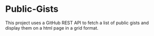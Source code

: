 # Public-Gists
This project uses a  GitHub REST API to fetch a list of public gists and display them on a html page in a grid format.
